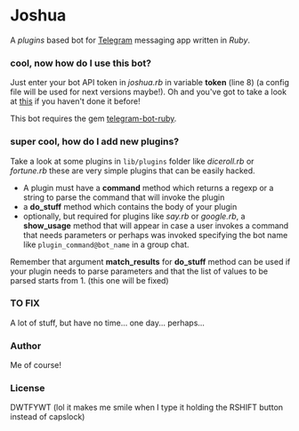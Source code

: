 # Joshua

A *plugins* based bot for [Telegram](https://telegram.org/) messaging app written in *Ruby*.

### cool, now how do I use this bot?

Just enter your bot API token in *joshua.rb* in variable **token** (line 8) (a config file will be used for next versions maybe!). Oh and you've got
to take a look at [this](https://core.telegram.org/bots#3-how-do-i-create-a-bot) if you haven't done it before!

This bot requires the gem [telegram-bot-ruby](https://github.com/atipugin/telegram-bot-ruby).

### super cool, how do I add new plugins?

Take a look at some plugins in `lib/plugins` folder like *diceroll.rb* or *fortune.rb* these are very simple plugins that can be easily hacked.

* A plugin must have a **command** method which returns a regexp or a string to parse the command that will invoke the plugin
* a **do_stuff** method which contains the body of your plugin
* optionally, but required for plugins like *say.rb* or *google.rb*, a **show_usage** method that will appear in case a user invokes a command that needs parameters or perhaps was invoked specifying the bot name like `plugin_command@bot_name` in a group chat.

Remember that argument **match_results** for **do_stuff** method can be used if your plugin needs to parse parameters and that the list of values to be parsed starts from 1. (this one will be fixed)

### TO FIX

A lot of stuff, but have no time... one day... perhaps...

### Author

Me of course!

### License
DWTFYWT (lol it makes me smile when I type it holding the RSHIFT button instead of capslock)
